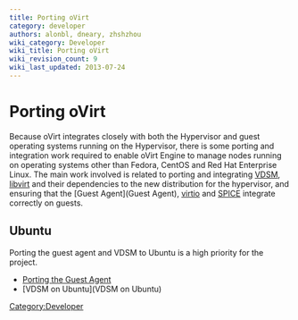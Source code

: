 ```yaml
---
title: Porting oVirt
category: developer
authors: alonbl, dneary, zhshzhou
wiki_category: Developer
wiki_title: Porting oVirt
wiki_revision_count: 9
wiki_last_updated: 2013-07-24
---
```


# Porting oVirt

Because oVirt integrates closely with both the Hypervisor and guest operating systems running on the Hypervisor, there is some porting and integration work required to enable oVirt Engine to manage nodes running on operating systems other than Fedora, CentOS and Red Hat Enterprise Linux. The main work involved is related to porting and integrating [ VDSM](:Category:Vdsm), [libvirt](http://libvirt.org/) and their dependencies to the new distribution for the hypervisor, and ensuring that the [Guest Agent](Guest Agent), [virtio](http://www.linux-kvm.org/page/Virtio) and [SPICE](http://spice-space.org/) integrate correctly on guests.

## Ubuntu

Porting the guest agent and VDSM to Ubuntu is a high priority for the project.

*   [ Porting the Guest Agent](Ubuntu/GuestAgent)
*   [VDSM on Ubuntu](VDSM on Ubuntu)

<Category:Developer>

